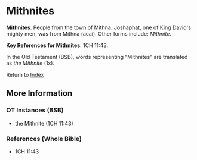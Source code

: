 # Mithnites
**Mithnites**. 
People from the town of Mithna. Joshaphat, one of King David's mighty men, was from Mithna (acai). 
Other forms include: 
*Mithnite*. 


**Key References for Mithnites**: 
1CH 11:43. 


In the Old Testament (BSB), words representing “Mithnites” are translated as 
*the Mithnite* (1x). 




Return to [Index](00-Index.md)

## More Information

### OT Instances (BSB)

* the Mithnite (1CH 11:43)



### References (Whole Bible)

* 1CH 11:43



